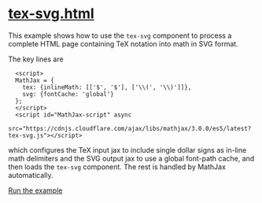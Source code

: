 # [tex-svg.html](https://mathjax.github.io/MathJax-demos-web/tex-svg.html)

This example shows how to use the `tex-svg` component to process a complete HTML page containing TeX notation into math in SVG format.

The key lines are

```
  <script>
  MathJax = {
    tex: {inlineMath: [['$', '$'], ['\\(', '\\)']]},
    svg: {fontCache: 'global'}
  };
  </script>
  <script id="MathJax-script" async
   src="https://cdnjs.cloudflare.com/ajax/libs/mathjax/3.0.0/es5/latest?tex-svg.js"></script>
```

which configures the TeX input jax to include single dollar signs as in-line math delimiters and the SVG output jax to use a global font-path cache, and then loads the `tex-svg` component.  The rest is handled by MathJax automatically.

[Run the example](https://mathjax.github.io/MathJax-demos-web/tex-svg.html)
